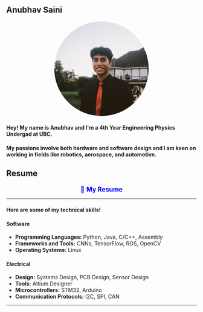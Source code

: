 ## Anubhav Saini

<div style="text-align: center;">
  <img src="docs/assets/ProfilePic1.png" alt="My Photo" style="border-radius: 50%; width: 250px; height: 250px;">
</div>


#### Hey! My name is Anubhav and I'm a **4th Year Engineering Physics Undergad** at UBC.

#### My passions involve both hardware and software design and I am keen on working in fields like robotics, aerospace, and automotive.

## Resume

<div style="text-align: center; margin-top: 20px;">
  <a href="docs/assets/Resume - Anubhav Saini.pdf" target="_blank" style="color: blue; text-decoration: none; font-size: 1.2em;">
    📄 <strong> My Resume</strong>
  </a>
</div>

___

#### Here are some of my technical skills!


#### Software

- **Programming Languages:** Python, Java, C/C++, Assembly
- **Frameworks and Tools:** CNNs, TensorFlow, ROS, OpenCV
- **Operating Systems:** Linux

#### Electrical

- **Design:** Systems Design, PCB Design, Sensor Design
- **Tools:** Altium Designer
- **Microcontrollers:** STM32, Arduino
- **Communication Protocols:** I2C, SPI, CAN

---
